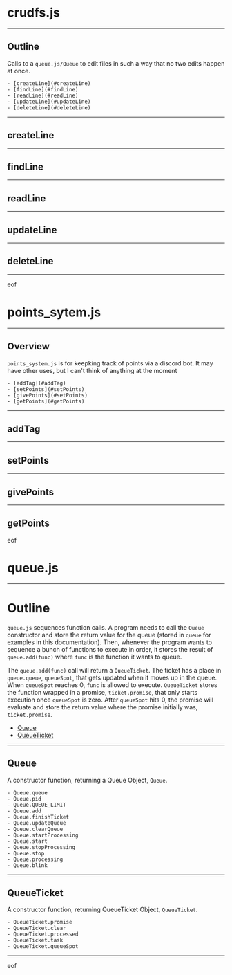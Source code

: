 
# crudfs.js

---


## Outline

Calls to a `queue.js/Queue` to edit files in such a
way that no two edits happen at once.


	- [createLine](#createLine)
	- [findLine](#findLine)
	- [readLine](#readLine)
	- [updateLine](#updateLine)
	- [deleteLine](#deleteLine)


---


## createLine

---

## findLine

---

## readLine

---

## updateLine

---

## deleteLine

---

eof
# points_sytem.js

---


## Overview

`points_system.js` is for keepking track of points
via a discord bot. It may have other uses, but I can't
think of anything at the moment

	- [addTag](#addTag)
	- [setPoints](#setPoints)
	- [givePoints](#setPoints)
	- [getPoints](#getPoints)

---

## addTag

---

## setPoints

---

## givePoints

---

## getPoints

eof
# queue.js

---


# Outline


`queue.js` sequences function calls. A program needs to call the `Queue`
constructor and store the return value for the queue (stored in `queue`
for examples in this documentation). Then, whenever the program wants
to sequence a bunch of functions to execute in order, it stores the result
of `queue.add(func)` where `func` is the function it wants to queue.

The `queue.add(func)` call will return a `QueueTicket`. The ticket has
a place in `queue.queue`, `queueSpot`, that gets updated when it moves up
in the queue. When `queueSpot` reaches 0, `func` is allowed to execute.
`QueueTicket` stores the function wrapped in a promise, `ticket.promise`,
that only starts execution once `queueSpot` is zero. After `queueSpot`
hits 0, the promise will evaluate and store the return value where the
promise initially was, `ticket.promise`.


- [Queue](#Queue)
- [QueueTicket](#QueueTicket)

---


## Queue

A constructor function, returning a Queue Object, `Queue`.

	- Queue.queue
	- Queue.pid
	- Queue.QUEUE_LIMIT
	- Queue.add
	- Queue.finishTicket
	- Queue.updateQueue
	- Queue.clearQueue
	- Queue.startProcessing
	- Queue.start
	- Queue.stopProcessing
	- Queue.stop
	- Queue.processing
	- Queue.blink


---


## QueueTicket

A constructor function, returning QueueTicket Object, `QueueTicket`.

	- QueueTicket.promise
	- QueueTicket.clear
	- QueueTicket.processed
	- QueueTicket.task
	- QueueTicket.queueSpot

---

eof
